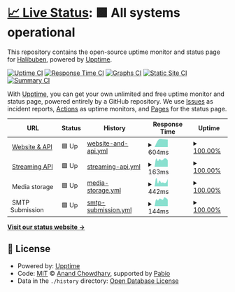 # [📈 Live Status](https://status.tvoyaridna.com): <!--live status--> **🟩 All systems operational**

This repository contains the open-source uptime monitor and status page for [Halibuben](https://status.tvoyaridna.com), powered by [Upptime](https://github.com/upptime/upptime).

[![Uptime CI](https://github.com/Halibuben/status-page/workflows/Uptime%20CI/badge.svg)](https://github.com/Halibuben/status-page/actions?query=workflow%3A%22Uptime+CI%22)
[![Response Time CI](https://github.com/Halibuben/status-page/workflows/Response%20Time%20CI/badge.svg)](https://github.com/Halibuben/status-page/actions?query=workflow%3A%22Response+Time+CI%22)
[![Graphs CI](https://github.com/Halibuben/status-page/workflows/Graphs%20CI/badge.svg)](https://github.com/Halibuben/status-page/actions?query=workflow%3A%22Graphs+CI%22)
[![Static Site CI](https://github.com/Halibuben/status-page/workflows/Static%20Site%20CI/badge.svg)](https://github.com/Halibuben/status-page/actions?query=workflow%3A%22Static+Site+CI%22)
[![Summary CI](https://github.com/Halibuben/status-page/workflows/Summary%20CI/badge.svg)](https://github.com/Halibuben/status-page/actions?query=workflow%3A%22Summary+CI%22)

With [Upptime](https://upptime.js.org), you can get your own unlimited and free uptime monitor and status page, powered entirely by a GitHub repository. We use [Issues](https://github.com/Halibuben/status-page/issues) as incident reports, [Actions](https://github.com/Halibuben/status-page/actions) as uptime monitors, and [Pages](https://status.tvoyaridna.com) for the status page.

<!--start: status pages-->
<!-- This summary is generated by Upptime (https://github.com/upptime/upptime) -->
<!-- Do not edit this manually, your changes will be overwritten -->
<!-- prettier-ignore -->
| URL | Status | History | Response Time | Uptime |
| --- | ------ | ------- | ------------- | ------ |
| <img alt="" src="https://icons.duckduckgo.com/ip3/tvoyaridna.com.ico" height="13"> [Website & API](https://tvoyaridna.com/health) | 🟩 Up | [website-and-api.yml](https://github.com/Halibuben/status-page/commits/HEAD/history/website-and-api.yml) | <details><summary><img alt="Response time graph" src="./graphs/website-and-api/response-time-week.png" height="20"> 604ms</summary><br><a href="https://status.tvoyaridna.com/history/website-and-api"><img alt="Response time 604" src="https://img.shields.io/endpoint?url=https%3A%2F%2Fraw.githubusercontent.com%2FHalibuben%2Fstatus-page%2FHEAD%2Fapi%2Fwebsite-and-api%2Fresponse-time.json"></a><br><a href="https://status.tvoyaridna.com/history/website-and-api"><img alt="24-hour response time 584" src="https://img.shields.io/endpoint?url=https%3A%2F%2Fraw.githubusercontent.com%2FHalibuben%2Fstatus-page%2FHEAD%2Fapi%2Fwebsite-and-api%2Fresponse-time-day.json"></a><br><a href="https://status.tvoyaridna.com/history/website-and-api"><img alt="7-day response time 604" src="https://img.shields.io/endpoint?url=https%3A%2F%2Fraw.githubusercontent.com%2FHalibuben%2Fstatus-page%2FHEAD%2Fapi%2Fwebsite-and-api%2Fresponse-time-week.json"></a><br><a href="https://status.tvoyaridna.com/history/website-and-api"><img alt="30-day response time 604" src="https://img.shields.io/endpoint?url=https%3A%2F%2Fraw.githubusercontent.com%2FHalibuben%2Fstatus-page%2FHEAD%2Fapi%2Fwebsite-and-api%2Fresponse-time-month.json"></a><br><a href="https://status.tvoyaridna.com/history/website-and-api"><img alt="1-year response time 604" src="https://img.shields.io/endpoint?url=https%3A%2F%2Fraw.githubusercontent.com%2FHalibuben%2Fstatus-page%2FHEAD%2Fapi%2Fwebsite-and-api%2Fresponse-time-year.json"></a></details> | <details><summary><a href="https://status.tvoyaridna.com/history/website-and-api">100.00%</a></summary><a href="https://status.tvoyaridna.com/history/website-and-api"><img alt="All-time uptime 100.00%" src="https://img.shields.io/endpoint?url=https%3A%2F%2Fraw.githubusercontent.com%2FHalibuben%2Fstatus-page%2FHEAD%2Fapi%2Fwebsite-and-api%2Fuptime.json"></a><br><a href="https://status.tvoyaridna.com/history/website-and-api"><img alt="24-hour uptime 100.00%" src="https://img.shields.io/endpoint?url=https%3A%2F%2Fraw.githubusercontent.com%2FHalibuben%2Fstatus-page%2FHEAD%2Fapi%2Fwebsite-and-api%2Fuptime-day.json"></a><br><a href="https://status.tvoyaridna.com/history/website-and-api"><img alt="7-day uptime 100.00%" src="https://img.shields.io/endpoint?url=https%3A%2F%2Fraw.githubusercontent.com%2FHalibuben%2Fstatus-page%2FHEAD%2Fapi%2Fwebsite-and-api%2Fuptime-week.json"></a><br><a href="https://status.tvoyaridna.com/history/website-and-api"><img alt="30-day uptime 100.00%" src="https://img.shields.io/endpoint?url=https%3A%2F%2Fraw.githubusercontent.com%2FHalibuben%2Fstatus-page%2FHEAD%2Fapi%2Fwebsite-and-api%2Fuptime-month.json"></a><br><a href="https://status.tvoyaridna.com/history/website-and-api"><img alt="1-year uptime 100.00%" src="https://img.shields.io/endpoint?url=https%3A%2F%2Fraw.githubusercontent.com%2FHalibuben%2Fstatus-page%2FHEAD%2Fapi%2Fwebsite-and-api%2Fuptime-year.json"></a></details>
| <img alt="" src="https://icons.duckduckgo.com/ip3/tvoyaridna.com.ico" height="13"> [Streaming API](https://tvoyaridna.com/api/v1/streaming/health) | 🟩 Up | [streaming-api.yml](https://github.com/Halibuben/status-page/commits/HEAD/history/streaming-api.yml) | <details><summary><img alt="Response time graph" src="./graphs/streaming-api/response-time-week.png" height="20"> 163ms</summary><br><a href="https://status.tvoyaridna.com/history/streaming-api"><img alt="Response time 163" src="https://img.shields.io/endpoint?url=https%3A%2F%2Fraw.githubusercontent.com%2FHalibuben%2Fstatus-page%2FHEAD%2Fapi%2Fstreaming-api%2Fresponse-time.json"></a><br><a href="https://status.tvoyaridna.com/history/streaming-api"><img alt="24-hour response time 144" src="https://img.shields.io/endpoint?url=https%3A%2F%2Fraw.githubusercontent.com%2FHalibuben%2Fstatus-page%2FHEAD%2Fapi%2Fstreaming-api%2Fresponse-time-day.json"></a><br><a href="https://status.tvoyaridna.com/history/streaming-api"><img alt="7-day response time 163" src="https://img.shields.io/endpoint?url=https%3A%2F%2Fraw.githubusercontent.com%2FHalibuben%2Fstatus-page%2FHEAD%2Fapi%2Fstreaming-api%2Fresponse-time-week.json"></a><br><a href="https://status.tvoyaridna.com/history/streaming-api"><img alt="30-day response time 163" src="https://img.shields.io/endpoint?url=https%3A%2F%2Fraw.githubusercontent.com%2FHalibuben%2Fstatus-page%2FHEAD%2Fapi%2Fstreaming-api%2Fresponse-time-month.json"></a><br><a href="https://status.tvoyaridna.com/history/streaming-api"><img alt="1-year response time 163" src="https://img.shields.io/endpoint?url=https%3A%2F%2Fraw.githubusercontent.com%2FHalibuben%2Fstatus-page%2FHEAD%2Fapi%2Fstreaming-api%2Fresponse-time-year.json"></a></details> | <details><summary><a href="https://status.tvoyaridna.com/history/streaming-api">100.00%</a></summary><a href="https://status.tvoyaridna.com/history/streaming-api"><img alt="All-time uptime 100.00%" src="https://img.shields.io/endpoint?url=https%3A%2F%2Fraw.githubusercontent.com%2FHalibuben%2Fstatus-page%2FHEAD%2Fapi%2Fstreaming-api%2Fuptime.json"></a><br><a href="https://status.tvoyaridna.com/history/streaming-api"><img alt="24-hour uptime 100.00%" src="https://img.shields.io/endpoint?url=https%3A%2F%2Fraw.githubusercontent.com%2FHalibuben%2Fstatus-page%2FHEAD%2Fapi%2Fstreaming-api%2Fuptime-day.json"></a><br><a href="https://status.tvoyaridna.com/history/streaming-api"><img alt="7-day uptime 100.00%" src="https://img.shields.io/endpoint?url=https%3A%2F%2Fraw.githubusercontent.com%2FHalibuben%2Fstatus-page%2FHEAD%2Fapi%2Fstreaming-api%2Fuptime-week.json"></a><br><a href="https://status.tvoyaridna.com/history/streaming-api"><img alt="30-day uptime 100.00%" src="https://img.shields.io/endpoint?url=https%3A%2F%2Fraw.githubusercontent.com%2FHalibuben%2Fstatus-page%2FHEAD%2Fapi%2Fstreaming-api%2Fuptime-month.json"></a><br><a href="https://status.tvoyaridna.com/history/streaming-api"><img alt="1-year uptime 100.00%" src="https://img.shields.io/endpoint?url=https%3A%2F%2Fraw.githubusercontent.com%2FHalibuben%2Fstatus-page%2FHEAD%2Fapi%2Fstreaming-api%2Fuptime-year.json"></a></details>
| <img alt="" src="https://icons.duckduckgo.com/ip3/null.ico" height="13"> Media storage | 🟩 Up | [media-storage.yml](https://github.com/Halibuben/status-page/commits/HEAD/history/media-storage.yml) | <details><summary><img alt="Response time graph" src="./graphs/media-storage/response-time-week.png" height="20"> 442ms</summary><br><a href="https://status.tvoyaridna.com/history/media-storage"><img alt="Response time 442" src="https://img.shields.io/endpoint?url=https%3A%2F%2Fraw.githubusercontent.com%2FHalibuben%2Fstatus-page%2FHEAD%2Fapi%2Fmedia-storage%2Fresponse-time.json"></a><br><a href="https://status.tvoyaridna.com/history/media-storage"><img alt="24-hour response time 654" src="https://img.shields.io/endpoint?url=https%3A%2F%2Fraw.githubusercontent.com%2FHalibuben%2Fstatus-page%2FHEAD%2Fapi%2Fmedia-storage%2Fresponse-time-day.json"></a><br><a href="https://status.tvoyaridna.com/history/media-storage"><img alt="7-day response time 442" src="https://img.shields.io/endpoint?url=https%3A%2F%2Fraw.githubusercontent.com%2FHalibuben%2Fstatus-page%2FHEAD%2Fapi%2Fmedia-storage%2Fresponse-time-week.json"></a><br><a href="https://status.tvoyaridna.com/history/media-storage"><img alt="30-day response time 442" src="https://img.shields.io/endpoint?url=https%3A%2F%2Fraw.githubusercontent.com%2FHalibuben%2Fstatus-page%2FHEAD%2Fapi%2Fmedia-storage%2Fresponse-time-month.json"></a><br><a href="https://status.tvoyaridna.com/history/media-storage"><img alt="1-year response time 442" src="https://img.shields.io/endpoint?url=https%3A%2F%2Fraw.githubusercontent.com%2FHalibuben%2Fstatus-page%2FHEAD%2Fapi%2Fmedia-storage%2Fresponse-time-year.json"></a></details> | <details><summary><a href="https://status.tvoyaridna.com/history/media-storage">100.00%</a></summary><a href="https://status.tvoyaridna.com/history/media-storage"><img alt="All-time uptime 100.00%" src="https://img.shields.io/endpoint?url=https%3A%2F%2Fraw.githubusercontent.com%2FHalibuben%2Fstatus-page%2FHEAD%2Fapi%2Fmedia-storage%2Fuptime.json"></a><br><a href="https://status.tvoyaridna.com/history/media-storage"><img alt="24-hour uptime 100.00%" src="https://img.shields.io/endpoint?url=https%3A%2F%2Fraw.githubusercontent.com%2FHalibuben%2Fstatus-page%2FHEAD%2Fapi%2Fmedia-storage%2Fuptime-day.json"></a><br><a href="https://status.tvoyaridna.com/history/media-storage"><img alt="7-day uptime 100.00%" src="https://img.shields.io/endpoint?url=https%3A%2F%2Fraw.githubusercontent.com%2FHalibuben%2Fstatus-page%2FHEAD%2Fapi%2Fmedia-storage%2Fuptime-week.json"></a><br><a href="https://status.tvoyaridna.com/history/media-storage"><img alt="30-day uptime 100.00%" src="https://img.shields.io/endpoint?url=https%3A%2F%2Fraw.githubusercontent.com%2FHalibuben%2Fstatus-page%2FHEAD%2Fapi%2Fmedia-storage%2Fuptime-month.json"></a><br><a href="https://status.tvoyaridna.com/history/media-storage"><img alt="1-year uptime 100.00%" src="https://img.shields.io/endpoint?url=https%3A%2F%2Fraw.githubusercontent.com%2FHalibuben%2Fstatus-page%2FHEAD%2Fapi%2Fmedia-storage%2Fuptime-year.json"></a></details>
| <img alt="" src="https://icons.duckduckgo.com/ip3/null.ico" height="13"> SMTP Submission | 🟩 Up | [smtp-submission.yml](https://github.com/Halibuben/status-page/commits/HEAD/history/smtp-submission.yml) | <details><summary><img alt="Response time graph" src="./graphs/smtp-submission/response-time-week.png" height="20"> 144ms</summary><br><a href="https://status.tvoyaridna.com/history/smtp-submission"><img alt="Response time 144" src="https://img.shields.io/endpoint?url=https%3A%2F%2Fraw.githubusercontent.com%2FHalibuben%2Fstatus-page%2FHEAD%2Fapi%2Fsmtp-submission%2Fresponse-time.json"></a><br><a href="https://status.tvoyaridna.com/history/smtp-submission"><img alt="24-hour response time 131" src="https://img.shields.io/endpoint?url=https%3A%2F%2Fraw.githubusercontent.com%2FHalibuben%2Fstatus-page%2FHEAD%2Fapi%2Fsmtp-submission%2Fresponse-time-day.json"></a><br><a href="https://status.tvoyaridna.com/history/smtp-submission"><img alt="7-day response time 144" src="https://img.shields.io/endpoint?url=https%3A%2F%2Fraw.githubusercontent.com%2FHalibuben%2Fstatus-page%2FHEAD%2Fapi%2Fsmtp-submission%2Fresponse-time-week.json"></a><br><a href="https://status.tvoyaridna.com/history/smtp-submission"><img alt="30-day response time 144" src="https://img.shields.io/endpoint?url=https%3A%2F%2Fraw.githubusercontent.com%2FHalibuben%2Fstatus-page%2FHEAD%2Fapi%2Fsmtp-submission%2Fresponse-time-month.json"></a><br><a href="https://status.tvoyaridna.com/history/smtp-submission"><img alt="1-year response time 144" src="https://img.shields.io/endpoint?url=https%3A%2F%2Fraw.githubusercontent.com%2FHalibuben%2Fstatus-page%2FHEAD%2Fapi%2Fsmtp-submission%2Fresponse-time-year.json"></a></details> | <details><summary><a href="https://status.tvoyaridna.com/history/smtp-submission">100.00%</a></summary><a href="https://status.tvoyaridna.com/history/smtp-submission"><img alt="All-time uptime 100.00%" src="https://img.shields.io/endpoint?url=https%3A%2F%2Fraw.githubusercontent.com%2FHalibuben%2Fstatus-page%2FHEAD%2Fapi%2Fsmtp-submission%2Fuptime.json"></a><br><a href="https://status.tvoyaridna.com/history/smtp-submission"><img alt="24-hour uptime 100.00%" src="https://img.shields.io/endpoint?url=https%3A%2F%2Fraw.githubusercontent.com%2FHalibuben%2Fstatus-page%2FHEAD%2Fapi%2Fsmtp-submission%2Fuptime-day.json"></a><br><a href="https://status.tvoyaridna.com/history/smtp-submission"><img alt="7-day uptime 100.00%" src="https://img.shields.io/endpoint?url=https%3A%2F%2Fraw.githubusercontent.com%2FHalibuben%2Fstatus-page%2FHEAD%2Fapi%2Fsmtp-submission%2Fuptime-week.json"></a><br><a href="https://status.tvoyaridna.com/history/smtp-submission"><img alt="30-day uptime 100.00%" src="https://img.shields.io/endpoint?url=https%3A%2F%2Fraw.githubusercontent.com%2FHalibuben%2Fstatus-page%2FHEAD%2Fapi%2Fsmtp-submission%2Fuptime-month.json"></a><br><a href="https://status.tvoyaridna.com/history/smtp-submission"><img alt="1-year uptime 100.00%" src="https://img.shields.io/endpoint?url=https%3A%2F%2Fraw.githubusercontent.com%2FHalibuben%2Fstatus-page%2FHEAD%2Fapi%2Fsmtp-submission%2Fuptime-year.json"></a></details>

<!--end: status pages-->

[**Visit our status website →**](https://status.tvoyaridna.com)

## 📄 License

- Powered by: [Upptime](https://github.com/upptime/upptime)
- Code: [MIT](./LICENSE) © [Anand Chowdhary](https://anandchowdhary.com), supported by [Pabio](https://pabio.com)
- Data in the `./history` directory: [Open Database License](https://opendatacommons.org/licenses/odbl/1-0/)
